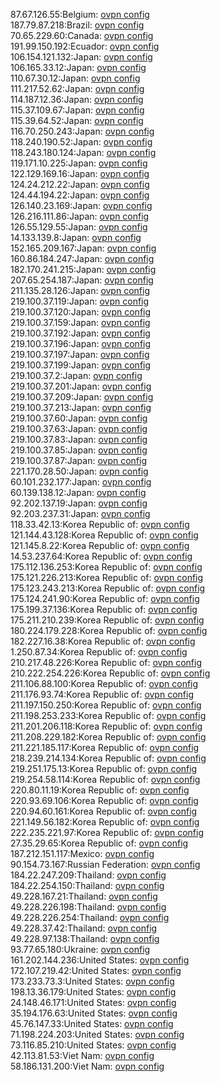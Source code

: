 87.67.126.55:Belgium: [ovpn config](vpn/87_67_126_55.ovpn)  
187.79.87.218:Brazil: [ovpn config](vpn/187_79_87_218.ovpn)  
70.65.229.60:Canada: [ovpn config](vpn/70_65_229_60.ovpn)  
191.99.150.192:Ecuador: [ovpn config](vpn/191_99_150_192.ovpn)  
106.154.121.132:Japan: [ovpn config](vpn/106_154_121_132.ovpn)  
106.165.33.12:Japan: [ovpn config](vpn/106_165_33_12.ovpn)  
110.67.30.12:Japan: [ovpn config](vpn/110_67_30_12.ovpn)  
111.217.52.62:Japan: [ovpn config](vpn/111_217_52_62.ovpn)  
114.187.12.36:Japan: [ovpn config](vpn/114_187_12_36.ovpn)  
115.37.109.67:Japan: [ovpn config](vpn/115_37_109_67.ovpn)  
115.39.64.52:Japan: [ovpn config](vpn/115_39_64_52.ovpn)  
116.70.250.243:Japan: [ovpn config](vpn/116_70_250_243.ovpn)  
118.240.190.52:Japan: [ovpn config](vpn/118_240_190_52.ovpn)  
118.243.180.124:Japan: [ovpn config](vpn/118_243_180_124.ovpn)  
119.171.10.225:Japan: [ovpn config](vpn/119_171_10_225.ovpn)  
122.129.169.16:Japan: [ovpn config](vpn/122_129_169_16.ovpn)  
124.24.212.22:Japan: [ovpn config](vpn/124_24_212_22.ovpn)  
124.44.194.22:Japan: [ovpn config](vpn/124_44_194_22.ovpn)  
126.140.23.169:Japan: [ovpn config](vpn/126_140_23_169.ovpn)  
126.216.111.86:Japan: [ovpn config](vpn/126_216_111_86.ovpn)  
126.55.129.55:Japan: [ovpn config](vpn/126_55_129_55.ovpn)  
14.133.139.8:Japan: [ovpn config](vpn/14_133_139_8.ovpn)  
152.165.209.167:Japan: [ovpn config](vpn/152_165_209_167.ovpn)  
160.86.184.247:Japan: [ovpn config](vpn/160_86_184_247.ovpn)  
182.170.241.215:Japan: [ovpn config](vpn/182_170_241_215.ovpn)  
207.65.254.187:Japan: [ovpn config](vpn/207_65_254_187.ovpn)  
211.135.28.126:Japan: [ovpn config](vpn/211_135_28_126.ovpn)  
219.100.37.119:Japan: [ovpn config](vpn/219_100_37_119.ovpn)  
219.100.37.120:Japan: [ovpn config](vpn/219_100_37_120.ovpn)  
219.100.37.159:Japan: [ovpn config](vpn/219_100_37_159.ovpn)  
219.100.37.192:Japan: [ovpn config](vpn/219_100_37_192.ovpn)  
219.100.37.196:Japan: [ovpn config](vpn/219_100_37_196.ovpn)  
219.100.37.197:Japan: [ovpn config](vpn/219_100_37_197.ovpn)  
219.100.37.199:Japan: [ovpn config](vpn/219_100_37_199.ovpn)  
219.100.37.2:Japan: [ovpn config](vpn/219_100_37_2.ovpn)  
219.100.37.201:Japan: [ovpn config](vpn/219_100_37_201.ovpn)  
219.100.37.209:Japan: [ovpn config](vpn/219_100_37_209.ovpn)  
219.100.37.213:Japan: [ovpn config](vpn/219_100_37_213.ovpn)  
219.100.37.60:Japan: [ovpn config](vpn/219_100_37_60.ovpn)  
219.100.37.63:Japan: [ovpn config](vpn/219_100_37_63.ovpn)  
219.100.37.83:Japan: [ovpn config](vpn/219_100_37_83.ovpn)  
219.100.37.85:Japan: [ovpn config](vpn/219_100_37_85.ovpn)  
219.100.37.87:Japan: [ovpn config](vpn/219_100_37_87.ovpn)  
221.170.28.50:Japan: [ovpn config](vpn/221_170_28_50.ovpn)  
60.101.232.177:Japan: [ovpn config](vpn/60_101_232_177.ovpn)  
60.139.138.12:Japan: [ovpn config](vpn/60_139_138_12.ovpn)  
92.202.137.19:Japan: [ovpn config](vpn/92_202_137_19.ovpn)  
92.203.237.31:Japan: [ovpn config](vpn/92_203_237_31.ovpn)  
118.33.42.13:Korea Republic of: [ovpn config](vpn/118_33_42_13.ovpn)  
121.144.43.128:Korea Republic of: [ovpn config](vpn/121_144_43_128.ovpn)  
121.145.8.22:Korea Republic of: [ovpn config](vpn/121_145_8_22.ovpn)  
14.53.237.64:Korea Republic of: [ovpn config](vpn/14_53_237_64.ovpn)  
175.112.136.253:Korea Republic of: [ovpn config](vpn/175_112_136_253.ovpn)  
175.121.226.213:Korea Republic of: [ovpn config](vpn/175_121_226_213.ovpn)  
175.123.243.213:Korea Republic of: [ovpn config](vpn/175_123_243_213.ovpn)  
175.124.241.90:Korea Republic of: [ovpn config](vpn/175_124_241_90.ovpn)  
175.199.37.136:Korea Republic of: [ovpn config](vpn/175_199_37_136.ovpn)  
175.211.210.239:Korea Republic of: [ovpn config](vpn/175_211_210_239.ovpn)  
180.224.179.228:Korea Republic of: [ovpn config](vpn/180_224_179_228.ovpn)  
182.227.16.38:Korea Republic of: [ovpn config](vpn/182_227_16_38.ovpn)  
1.250.87.34:Korea Republic of: [ovpn config](vpn/1_250_87_34.ovpn)  
210.217.48.226:Korea Republic of: [ovpn config](vpn/210_217_48_226.ovpn)  
210.222.254.226:Korea Republic of: [ovpn config](vpn/210_222_254_226.ovpn)  
211.106.88.100:Korea Republic of: [ovpn config](vpn/211_106_88_100.ovpn)  
211.176.93.74:Korea Republic of: [ovpn config](vpn/211_176_93_74.ovpn)  
211.197.150.250:Korea Republic of: [ovpn config](vpn/211_197_150_250.ovpn)  
211.198.253.233:Korea Republic of: [ovpn config](vpn/211_198_253_233.ovpn)  
211.201.206.118:Korea Republic of: [ovpn config](vpn/211_201_206_118.ovpn)  
211.208.229.182:Korea Republic of: [ovpn config](vpn/211_208_229_182.ovpn)  
211.221.185.117:Korea Republic of: [ovpn config](vpn/211_221_185_117.ovpn)  
218.239.214.134:Korea Republic of: [ovpn config](vpn/218_239_214_134.ovpn)  
219.251.175.13:Korea Republic of: [ovpn config](vpn/219_251_175_13.ovpn)  
219.254.58.114:Korea Republic of: [ovpn config](vpn/219_254_58_114.ovpn)  
220.80.11.19:Korea Republic of: [ovpn config](vpn/220_80_11_19.ovpn)  
220.93.69.106:Korea Republic of: [ovpn config](vpn/220_93_69_106.ovpn)  
220.94.60.161:Korea Republic of: [ovpn config](vpn/220_94_60_161.ovpn)  
221.149.56.182:Korea Republic of: [ovpn config](vpn/221_149_56_182.ovpn)  
222.235.221.97:Korea Republic of: [ovpn config](vpn/222_235_221_97.ovpn)  
27.35.29.65:Korea Republic of: [ovpn config](vpn/27_35_29_65.ovpn)  
187.212.151.117:Mexico: [ovpn config](vpn/187_212_151_117.ovpn)  
90.154.73.167:Russian Federation: [ovpn config](vpn/90_154_73_167.ovpn)  
184.22.247.209:Thailand: [ovpn config](vpn/184_22_247_209.ovpn)  
184.22.254.150:Thailand: [ovpn config](vpn/184_22_254_150.ovpn)  
49.228.167.21:Thailand: [ovpn config](vpn/49_228_167_21.ovpn)  
49.228.226.198:Thailand: [ovpn config](vpn/49_228_226_198.ovpn)  
49.228.226.254:Thailand: [ovpn config](vpn/49_228_226_254.ovpn)  
49.228.37.42:Thailand: [ovpn config](vpn/49_228_37_42.ovpn)  
49.228.97.138:Thailand: [ovpn config](vpn/49_228_97_138.ovpn)  
93.77.65.180:Ukraine: [ovpn config](vpn/93_77_65_180.ovpn)  
161.202.144.236:United States: [ovpn config](vpn/161_202_144_236.ovpn)  
172.107.219.42:United States: [ovpn config](vpn/172_107_219_42.ovpn)  
173.233.73.3:United States: [ovpn config](vpn/173_233_73_3.ovpn)  
198.13.36.179:United States: [ovpn config](vpn/198_13_36_179.ovpn)  
24.148.46.171:United States: [ovpn config](vpn/24_148_46_171.ovpn)  
35.194.176.63:United States: [ovpn config](vpn/35_194_176_63.ovpn)  
45.76.147.33:United States: [ovpn config](vpn/45_76_147_33.ovpn)  
71.198.224.203:United States: [ovpn config](vpn/71_198_224_203.ovpn)  
73.116.85.210:United States: [ovpn config](vpn/73_116_85_210.ovpn)  
42.113.81.53:Viet Nam: [ovpn config](vpn/42_113_81_53.ovpn)  
58.186.131.200:Viet Nam: [ovpn config](vpn/58_186_131_200.ovpn)  
